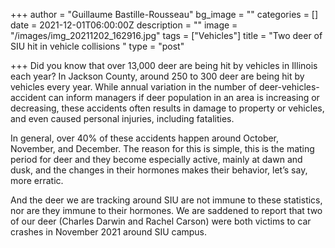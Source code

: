 +++
author = "Guillaume Bastille-Rousseau"
bg_image = ""
categories = []
date = 2021-12-01T06:00:00Z
description = ""
image = "/images/img_20211202_162916.jpg"
tags = ["Vehicles"]
title = "Two deer of SIU hit in vehicle collisions "
type = "post"

+++
Did you know that over 13,000 deer are being hit by vehicles in Illinois each year? In Jackson County, around 250 to 300 deer are being hit by vehicles every year. While annual variation in the number of deer-vehicles-accident can inform managers if deer population in an area is increasing or decreasing, these accidents often results in damage to property or vehicles, and even caused personal injuries, including fatalities.

In general, over 40% of these accidents happen around October, November, and December. The reason for this is simple, this is the mating period for deer and they become especially active, mainly at dawn and dusk, and the changes in their hormones makes their behavior, let’s say, more erratic.

And the deer we are tracking around SIU are not immune to these statistics, nor are they immune to their hormones. We are saddened to report that two of our deer (Charles Darwin and Rachel Carson) were both victims to car crashes in November 2021 around SIU campus. 